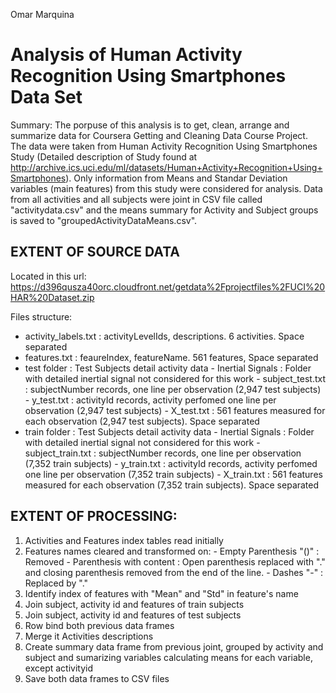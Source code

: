 Omar Marquina

# Analysis of Human Activity Recognition Using Smartphones Data Set

Summary: The porpuse of this analysis is to get, clean, arrange and summarize data for Coursera Getting and Cleaning Data Course Project. The data were taken from Human Activity Recognition Using Smartphones Study (Detailed description of Study found at http://archive.ics.uci.edu/ml/datasets/Human+Activity+Recognition+Using+Smartphones). Only information from Means and Standar Deviation variables (main features) from this study were considered for analysis. Data from all activities and all subjects were joint in CSV file called "activitydata.csv" and the means summary for Activity and Subject groups is saved to "groupedActivityDataMeans.csv".

## EXTENT OF SOURCE DATA
Located in this url: https://d396qusza40orc.cloudfront.net/getdata%2Fprojectfiles%2FUCI%20HAR%20Dataset.zip

Files structure:
 - activity_labels.txt : activityLevelIds, descriptions. 6 activities. Space separated
 - features.txt : feaureIndex, featureName. 561 features, Space separated
 - test folder : Test Subjects detail activity data
        - Inertial Signals : Folder with detailed inertial signal not considered for this work
        - subject_test.txt : subjectNumber records, one line per observation (2,947 test subjects)
        - y_test.txt : activityId records, activity perfomed one line per observation (2,947 test subjects)
        - X_test.txt : 561 features measured for each observation (2,947 test subjects). Space separated
- train folder : Test Subjects detail activity data
        - Inertial Signals : Folder with detailed inertial signal not considered for this work
        - subject_train.txt : subjectNumber records, one line per observation (7,352 train subjects)
        - y_train.txt : activityId records, activity perfomed one line per observation (7,352 train subjects)
        - X_train.txt : 561 features measured for each observation (7,352 train subjects). Space separated

         
## EXTENT OF PROCESSING: 
 1) Activities and Features index tables read initially
 2) Features names cleared and transformed on:
        - Empty Parenthesis "()"   : Removed
        - Parenthesis with content : Open parenthesis replaced with "." and closing parenthesis removed from the end of the line. 
        - Dashes "-"               : Replaced by "."
 3) Identify index of features with "Mean" and "Std" in feature's name
 4) Join subject, activity id and features of train subjects
 5) Join subject, activity id and features of test subjects
 6) Row bind both previous data frames
 7) Merge it Activities descriptions
 8) Create summary data frame from previous joint, grouped by activity and subject and sumarizing variables calculating means for each variable, except activityid
 9) Save both data frames to CSV files
 
 